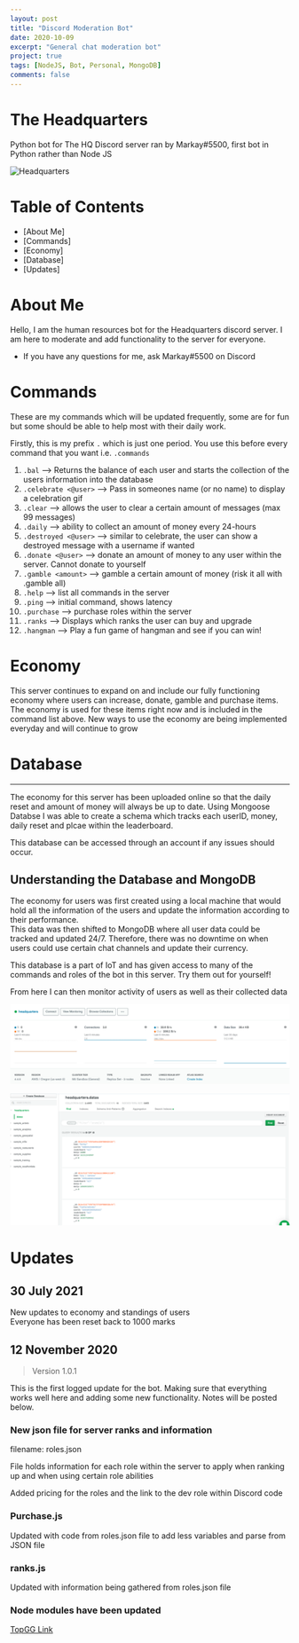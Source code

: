 ```yaml
---
layout: post
title: "Discord Moderation Bot"
date: 2020-10-09
excerpt: "General chat moderation bot"
project: true
tags: [NodeJS, Bot, Personal, MongoDB]
comments: false
---
```


# The Headquarters
Python bot for The HQ Discord server ran by Markay#5500, first bot in Python rather than Node JS

![Headquarters](https://external-content.duckduckgo.com/iu/?u=http%3A%2F%2Fwww.pngall.com%2Fwp-content%2Fuploads%2F2016%2F03%2FCity-Building-PNG-180x180.png&f=1&nofb=1)

# Table of Contents
* [About Me]
* [Commands]
* [Economy]
* [Database]
* [Updates]


# About Me
Hello, I am the human resources bot for the Headquarters discord server. I am here to moderate and add functionality to the server for everyone.
* If you have any questions for me, ask Markay#5500 on Discord

# Commands
These are my commands which will be updated frequently, some are for fun but some should be able to help most with their daily work.

Firstly, this is my prefix `.` which is just one period. You use this before every command that you want i.e. `.commands`

1. `.bal` --> Returns the balance of each user and starts the collection of the users information into the database
2. `.celebrate <@user>` --> Pass in someones name (or no name) to display a celebration gif 
3. `.clear` --> allows the user to clear a certain amount of messages (max 99 messages)
4. `.daily` --> ability to collect an amount of money every 24-hours
5. `.destroyed <@user>` --> similar to celebrate, the user can show a destroyed message with a username if wanted
6. `.donate <@user>` --> donate an amount of money to any user within the server. Cannot donate to yourself
7. `.gamble <amount>` --> gamble a certain amount of money (risk it all with .gamble all)
8. `.help` --> list all commands in the server
9. `.ping` --> initial command, shows latency
10. `.purchase` --> purchase roles within the server 
11. `.ranks` --> Displays which ranks the user can buy and upgrade 
12. `.hangman` --> Play a fun game of hangman and see if you can win!

# Economy
This server continues to expand on and include our fully functioning economy where users can increase, donate, gamble and purchase items. The economy is used for these items right now and is included in the command list above. 
New ways to use the economy are being implemented everyday and will continue to grow

# Database
---
The economy for this server has been uploaded online so that the daily reset and amount of money will always be up to date.
Using Mongoose Databse I was able to create a schema which tracks each userID, money, daily reset and plcae within the leaderboard.

This database can be accessed through an account if any issues should occur. 

## Understanding the Database and MongoDB  
The economy for users was first created using a local machine that would hold all the information of the users and update the information according to their performance.  
This data was then shifted to MongoDB where all user data could be tracked and updated 24/7. Therefore, there was no downtime on when users could use certain chat channels and update their currency.  

This database is a part of IoT and has given access to many of the commands and roles of the bot in this server. Try them out for yourself!  

From here I can then monitor activity of users as well as their collected data  

![Activity](/assets/img/mongoreport.png)

![CollectedData](/assets/img/mongodata.png)


# Updates

## 30 July 2021

New updates to economy and standings of users  
Everyone has been reset back to 1000 marks


## 12 November 2020 

> Version 1.0.1

This is the first logged update for the bot. Making sure that everything works well here and adding some new functionality. Notes will be posted below.

### New json file for server ranks and information
filename: roles.json

File holds information for each role within the server to apply when ranking up and when using certain role abilities

Added pricing for the roles and the link to the dev role within Discord code

### Purchase.js

Updated with code from roles.json file to add less variables and parse from JSON file

### ranks.js

Updated with information being gathered from roles.json file

### **Node modules have been updated**


[TopGG Link](https://top.gg/bot/763572136840790047)